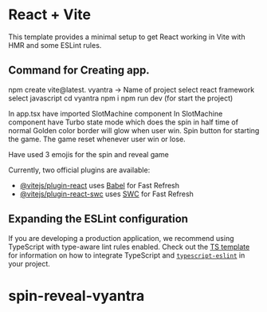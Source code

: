 # React + Vite

This template provides a minimal setup to get React working in Vite with HMR and some ESLint rules.
## Command for Creating app.
npm create vite@latest.
vyantra -> Name of project
select react framework
select javascript
cd vyantra
npm i
npm run dev (for start the project)

In app.tsx have imported SlotMachine component
In SlotMachine component have 
Turbo state mode which does the spin in half time of normal
Golden color border will glow when user win.
Spin button for starting the game.
The game reset whenever user win or lose.


Have used 3 emojis for the spin and reveal game






Currently, two official plugins are available:

- [@vitejs/plugin-react](https://github.com/vitejs/vite-plugin-react/blob/main/packages/plugin-react) uses [Babel](https://babeljs.io/) for Fast Refresh
- [@vitejs/plugin-react-swc](https://github.com/vitejs/vite-plugin-react/blob/main/packages/plugin-react-swc) uses [SWC](https://swc.rs/) for Fast Refresh

## Expanding the ESLint configuration

If you are developing a production application, we recommend using TypeScript with type-aware lint rules enabled. Check out the [TS template](https://github.com/vitejs/vite/tree/main/packages/create-vite/template-react-ts) for information on how to integrate TypeScript and [`typescript-eslint`](https://typescript-eslint.io) in your project.
# spin-reveal-vyantra
